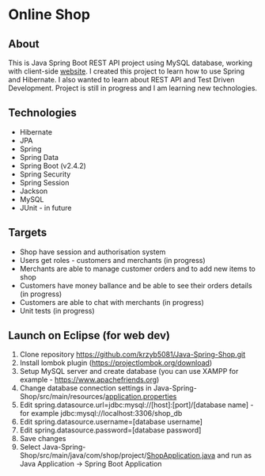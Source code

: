 # Online Shop
## About
This is Java Spring Boot REST API project using MySQL database, working with client-side [website](https://github.com/krzyb5081/Vue-Shop-Client).
I created this project to learn how to use Spring and Hibernate. I also wanted to learn about REST API and Test Driven Development.
Project is still in progress and I am learning new technologies.

## Technologies

- Hibernate
- JPA
- Spring
- Spring Data
- Spring Boot (v2.4.2)
- Spring Security
- Spring Session
- Jackson
- MySQL
- JUnit - in future

## Targets
- Shop have session and authorisation system
- Users get roles - customers and merchants (in progress)
- Merchants are able to manage customer orders and to add new items to shop
- Customers have money ballance and be able to see their orders details (in progress)
- Customers are able to chat with merchants (in progress)
- Unit tests (in progress)

## Launch on Eclipse (for web dev)
1. Clone repository https://github.com/krzyb5081/Java-Spring-Shop.git
2. Install lombok plugin (https://projectlombok.org/download)
3. Setup MySQL server and create database (you can use XAMPP for example - https://www.apachefriends.org)
4. Change database connection settings in Java-Spring-Shop/src/main/resources/[application.properties](src/main/resources/application.properties)
5. Edit spring.datasource.url=jdbc:mysql://[host]:[port]/[database name] - for example jdbc:mysql://localhost:3306/shop_db
6. Edit spring.datasource.username=[database username]
7. Edit spring.datasource.password=[database password]
8. Save changes
9. Select Java-Spring-Shop/src/main/java/com/shop/project/[ShopApplication.java](src/main/java/com/shop/project/ShopApplication.java) and run as Java Application -> Spring Boot Application
